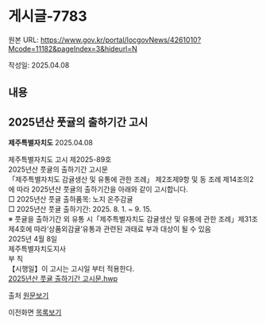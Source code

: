 # 게시글-7783

원본 URL: https://www.gov.kr/portal/locgovNews/4261010?Mcode=11182&pageIndex=3&hideurl=N

작성일: 2025.04.08

## 내용

## 2025년산 풋귤의 출하기간 고시

**제주특별자치도** 2025.04.08

제주특별자치도 고시 제2025-89호  
2025년산 풋귤의 출하기간 고시문  
「제주특별자치도 감귤생산 및 유통에 관한 조례」 제2조제9항 및 동 조례 제14조의2에 따라 2025년산 풋귤의 출하기간을 아래와 같이 고시합니다.  
□ 2025년산 풋귤 출하품목: 노지 온주감귤  
□ 2025년산 풋귤 출하기간: 2025. 8. 1. ~ 9. 15.  
※ 풋귤을 출하기간 외 유통 시「제주특별자치도 감귤생산 및 유통에 관한 조례」제31조제4호에 따라‘상품외감귤’유통과 관련된 과태료 부과 대상이 될 수 있음  
2025년 4월 8일  
제주특별자치도지사  
부 칙  
【시행일】이 고시는 고시일 부터 적용한다.   
[2025년산 풋귤 출하기간 고시문.hwp](http://sido.jeju.go.kr/citynet/jsp/cmm/attach/download.jsp?mode=download&fid=%23df6cbed674da76193a151da23bf83c0408d87a94daea37b01980f848c1f51e26&index=0&other=%23f4b42464d48b2be3d3a8f834d583531e21092d324a7e3e74c661d416cb8d8bed28e5269c4dc51117bd75fa5ff8a1f5ba)

출처 [원문보기](http://sido.jeju.go.kr/citynet/jsp/sap/SAPGosiBizProcess.do?command=searchDetail&flag=gosiGL&svp=Y&sido=&sno=61149&gosiGbn=N&appCode=&rescCode=&TOKEN_SAB=cacd16201cb90515eb6264e7960e7364&sno=61149&flag=gosiGL&gosiGbn=N&currPageNo=1&conDeptCode=&conIfmStdt=2024-01-01&conIfmStdt_Date=20240101&conIfmEnddt=2025-12-31&conIfmEnddt_Date=20251231&conAnnounceNo=&conGosiGbn=&conDeptNm=&conTitle= "새창열림")

이전화면 [목록보기](javascript:fn_ntadmList\(\))
